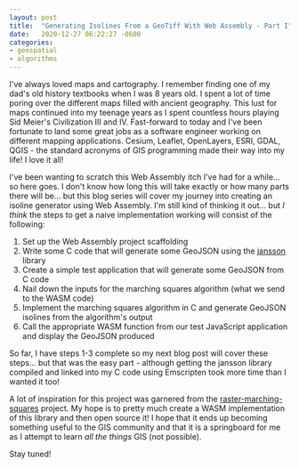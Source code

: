 ```yaml
---
layout: post
title:  "Generating Isolines From a GeoTiff With Web Assembly - Part I"
date:   2020-12-27 06:22:27 -0600
categories:
- geospatial
- algorithms
---
```


I've always loved maps and cartography. I remember finding one of my dad's old history textbooks when I was 8 years old. I spent a lot of time poring over the different maps filled with ancient geography. This lust for maps continued into my teenage years as I spent countless hours playing Sid Meier's Civilization III and IV. Fast-forward to today and I've been fortunate to land some great jobs as a software engineer working on different mapping applications. Cesium, Leaflet, OpenLayers, ESRI, GDAL, QGIS - the standard acronyms of GIS programming made their way into my life! I love it all!

I've been wanting to scratch this Web Assembly itch I've had for a while... so here goes. I don't know how long this will take exactly or how many parts there will be... but this blog series will cover my journey into creating an isoline generator using Web Assembly. I'm still kind of thinking it out... but *I think* the steps to get a naive implementation working will consist of the following:

1. Set up the Web Assembly project scaffolding
2. Write some C code that will generate some GeoJSON using the [jansson](https://github.com/akheron/jansson) library
3. Create a simple test application that will generate some GeoJSON from C code
4. Nail down the inputs for the marching squares algorithm (what we send to the WASM code)
5. Implement the marching squares algorithm in C and generate GeoJSON isolines from the algorithm's output
6. Call the appropriate WASM function from our test JavaScript application and display the GeoJSON produced 


So far, I have steps 1-3 complete so my next blog post will cover these steps... but that was the easy part - although getting the jansson library compiled and linked into my C code using Emscripten took more time than I wanted it too!


A lot of inspiration for this project was garnered from the [raster-marching-squares](https://github.com/rveciana/raster-marching-squares) project. My hope is to pretty much create a WASM implementation of this library and then open source it! I hope that it ends up becoming something useful to the GIS community and that it is a springboard for me as I attempt to learn *all the things* GIS (not possible).

Stay tuned!
